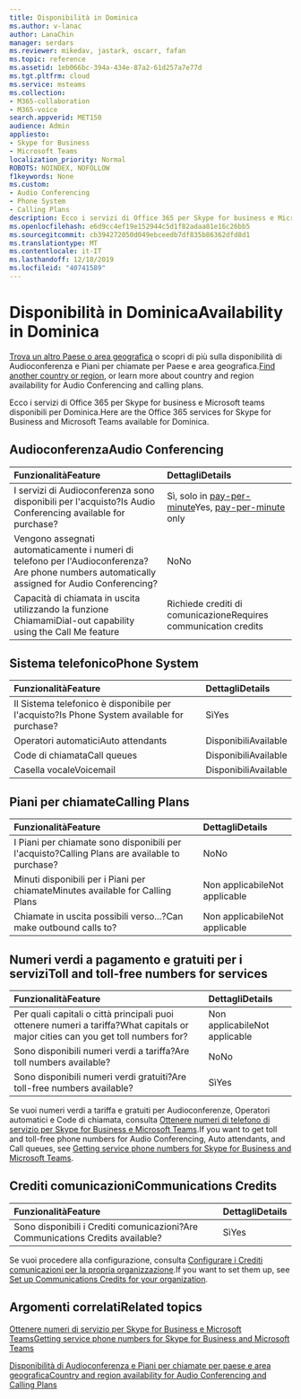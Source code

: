```yaml
---
title: Disponibilità in Dominica
ms.author: v-lanac
author: LanaChin
manager: serdars
ms.reviewer: mikedav, jastark, oscarr, fafan
ms.topic: reference
ms.assetid: 1eb066bc-394a-434e-87a2-61d257a7e77d
ms.tgt.pltfrm: cloud
ms.service: msteams
ms.collection:
- M365-collaboration
- M365-voice
search.appverid: MET150
audience: Admin
appliesto:
- Skype for Business
- Microsoft Teams
localization_priority: Normal
ROBOTS: NOINDEX, NOFOLLOW
f1keywords: None
ms.custom:
- Audio Conferencing
- Phone System
- Calling Plans
description: Ecco i servizi di Office 365 per Skype for business e Microsoft teams disponibili per Dominica.
ms.openlocfilehash: e6d9cc4ef19e152944c5d1f82adaa81e16c26bb5
ms.sourcegitcommit: cb394272050d049ebceedb7df835b86362dfd8d1
ms.translationtype: MT
ms.contentlocale: it-IT
ms.lasthandoff: 12/18/2019
ms.locfileid: "40741589"
---
```

# <a name="availability-in-dominica"></a><span data-ttu-id="6d822-103">Disponibilità in Dominica</span><span class="sxs-lookup"><span data-stu-id="6d822-103">Availability in Dominica</span></span>

<span data-ttu-id="6d822-104">[Trova un altro Paese o area geografica](country-and-region-availability-for-audio-conferencing-and-calling-plans.md) o scopri di più sulla disponibilità di Audioconferenza e Piani per chiamate per Paese e area geografica.</span><span class="sxs-lookup"><span data-stu-id="6d822-104">[Find another country or region](country-and-region-availability-for-audio-conferencing-and-calling-plans.md), or learn more about country and region availability for Audio Conferencing and calling plans.</span></span>

<span data-ttu-id="6d822-105">Ecco i servizi di Office 365 per Skype for business e Microsoft teams disponibili per Dominica.</span><span class="sxs-lookup"><span data-stu-id="6d822-105">Here are the Office 365 services for Skype for Business and Microsoft Teams available for Dominica.</span></span>
  
## <a name="audio-conferencing"></a><span data-ttu-id="6d822-106">Audioconferenza</span><span class="sxs-lookup"><span data-stu-id="6d822-106">Audio Conferencing</span></span>

|<span data-ttu-id="6d822-107">**Funzionalità**</span><span class="sxs-lookup"><span data-stu-id="6d822-107">**Feature**</span></span>|<span data-ttu-id="6d822-108">**Dettagli**</span><span class="sxs-lookup"><span data-stu-id="6d822-108">**Details**</span></span>|
|:-----|:-----|
|<span data-ttu-id="6d822-109">I servizi di Audioconferenza sono disponibili per l'acquisto?</span><span class="sxs-lookup"><span data-stu-id="6d822-109">Is Audio Conferencing available for purchase?</span></span>  <br/> |<span data-ttu-id="6d822-110">Sì, solo in [pay-per-minute](../audio-conferencing-pay-per-minute.md)</span><span class="sxs-lookup"><span data-stu-id="6d822-110">Yes, [pay-per-minute](../audio-conferencing-pay-per-minute.md) only</span></span>  <br/> |
|<span data-ttu-id="6d822-111">Vengono assegnati automaticamente i numeri di telefono per l'Audioconferenza?</span><span class="sxs-lookup"><span data-stu-id="6d822-111">Are phone numbers automatically assigned for Audio Conferencing?</span></span>  <br/> |<span data-ttu-id="6d822-112">No</span><span class="sxs-lookup"><span data-stu-id="6d822-112">No</span></span> <br> |
|<span data-ttu-id="6d822-113">Capacità di chiamata in uscita utilizzando la funzione Chiamami</span><span class="sxs-lookup"><span data-stu-id="6d822-113">Dial-out capability using the Call Me feature</span></span>  <br/> |<span data-ttu-id="6d822-114">Richiede crediti di comunicazione</span><span class="sxs-lookup"><span data-stu-id="6d822-114">Requires communication credits</span></span>  <br/> |
   
   
## <a name="phone-system"></a><span data-ttu-id="6d822-115">Sistema telefonico</span><span class="sxs-lookup"><span data-stu-id="6d822-115">Phone System</span></span>

|<span data-ttu-id="6d822-116">**Funzionalità**</span><span class="sxs-lookup"><span data-stu-id="6d822-116">**Feature**</span></span>|<span data-ttu-id="6d822-117">**Dettagli**</span><span class="sxs-lookup"><span data-stu-id="6d822-117">**Details**</span></span>|
|:-----|:-----|
|<span data-ttu-id="6d822-118">Il Sistema telefonico è disponibile per l'acquisto?</span><span class="sxs-lookup"><span data-stu-id="6d822-118">Is Phone System available for purchase?</span></span>  <br/> | <span data-ttu-id="6d822-119">Sì</span><span class="sxs-lookup"><span data-stu-id="6d822-119">Yes</span></span> <br/> |
|<span data-ttu-id="6d822-120">Operatori automatici</span><span class="sxs-lookup"><span data-stu-id="6d822-120">Auto attendants</span></span> <br/> | <span data-ttu-id="6d822-121">Disponibili</span><span class="sxs-lookup"><span data-stu-id="6d822-121">Available</span></span>  <br/> |
|<span data-ttu-id="6d822-122">Code di chiamata</span><span class="sxs-lookup"><span data-stu-id="6d822-122">Call queues</span></span>  <br/> | <span data-ttu-id="6d822-123">Disponibili</span><span class="sxs-lookup"><span data-stu-id="6d822-123">Available</span></span> <br/> |
|<span data-ttu-id="6d822-124">Casella vocale</span><span class="sxs-lookup"><span data-stu-id="6d822-124">Voicemail</span></span>  <br/> | <span data-ttu-id="6d822-125">Disponibili</span><span class="sxs-lookup"><span data-stu-id="6d822-125">Available</span></span> <br/> |
   
## <a name="calling-plans"></a><span data-ttu-id="6d822-126">Piani per chiamate</span><span class="sxs-lookup"><span data-stu-id="6d822-126">Calling Plans</span></span>

|<span data-ttu-id="6d822-127">**Funzionalità**</span><span class="sxs-lookup"><span data-stu-id="6d822-127">**Feature**</span></span>|<span data-ttu-id="6d822-128">**Dettagli**</span><span class="sxs-lookup"><span data-stu-id="6d822-128">**Details**</span></span>|
|:-----|:-----|
|<span data-ttu-id="6d822-129">I Piani per chiamate sono disponibili per l'acquisto?</span><span class="sxs-lookup"><span data-stu-id="6d822-129">Calling Plans are available to purchase?</span></span>  <br/> | <span data-ttu-id="6d822-130">No</span><span class="sxs-lookup"><span data-stu-id="6d822-130">No</span></span> <br/> |
|<span data-ttu-id="6d822-131">Minuti disponibili per i Piani per chiamate</span><span class="sxs-lookup"><span data-stu-id="6d822-131">Minutes available for Calling Plans</span></span>  <br/> | <span data-ttu-id="6d822-132">Non applicabile</span><span class="sxs-lookup"><span data-stu-id="6d822-132">Not applicable</span></span><br/> |
|<span data-ttu-id="6d822-133">Chiamate in uscita possibili verso...?</span><span class="sxs-lookup"><span data-stu-id="6d822-133">Can make outbound calls to?</span></span>  <br/> |<span data-ttu-id="6d822-134">Non applicabile</span><span class="sxs-lookup"><span data-stu-id="6d822-134">Not applicable</span></span>  <br/> |
   
## <a name="toll-and-toll-free-numbers-for-services"></a><span data-ttu-id="6d822-135">Numeri verdi a pagamento e gratuiti per i servizi</span><span class="sxs-lookup"><span data-stu-id="6d822-135">Toll and toll-free numbers for services</span></span>

|<span data-ttu-id="6d822-136">**Funzionalità**</span><span class="sxs-lookup"><span data-stu-id="6d822-136">**Feature**</span></span>|<span data-ttu-id="6d822-137">**Dettagli**</span><span class="sxs-lookup"><span data-stu-id="6d822-137">**Details**</span></span>|
|:-----|:-----|
|<span data-ttu-id="6d822-138">Per quali capitali o città principali puoi ottenere numeri a tariffa?</span><span class="sxs-lookup"><span data-stu-id="6d822-138">What capitals or major cities can you get toll numbers for?</span></span>  <br/> |<span data-ttu-id="6d822-139">Non applicabile</span><span class="sxs-lookup"><span data-stu-id="6d822-139">Not applicable</span></span>  <br/> |
|<span data-ttu-id="6d822-140">Sono disponibili numeri verdi a tariffa?</span><span class="sxs-lookup"><span data-stu-id="6d822-140">Are toll numbers available?</span></span>  <br/> |<span data-ttu-id="6d822-141">No</span><span class="sxs-lookup"><span data-stu-id="6d822-141">No</span></span>  <br/> |
|<span data-ttu-id="6d822-142">Sono disponibili numeri verdi gratuiti?</span><span class="sxs-lookup"><span data-stu-id="6d822-142">Are toll-free numbers available?</span></span>  <br/> |<span data-ttu-id="6d822-143">Sì</span><span class="sxs-lookup"><span data-stu-id="6d822-143">Yes</span></span>  <br/> |
   
 <span data-ttu-id="6d822-144">Se vuoi numeri verdi a tariffa e gratuiti per Audioconferenze, Operatori automatici e Code di chiamata, consulta [Ottenere numeri di telefono di servizio per Skype for Business e Microsoft Teams](/microsoftteams/getting-service-phone-numbers).</span><span class="sxs-lookup"><span data-stu-id="6d822-144">If you want to get toll and toll-free phone numbers for Audio Conferencing, Auto attendants, and Call queues, see [Getting service phone numbers for Skype for Business and Microsoft Teams](/microsoftteams/getting-service-phone-numbers).</span></span>
  
## <a name="communications-credits"></a><span data-ttu-id="6d822-145">Crediti comunicazioni</span><span class="sxs-lookup"><span data-stu-id="6d822-145">Communications Credits</span></span>

|<span data-ttu-id="6d822-146">**Funzionalità**</span><span class="sxs-lookup"><span data-stu-id="6d822-146">**Feature**</span></span>|<span data-ttu-id="6d822-147">**Dettagli**</span><span class="sxs-lookup"><span data-stu-id="6d822-147">**Details**</span></span>|
|:-----|:-----|
|<span data-ttu-id="6d822-148">Sono disponibili i Crediti comunicazioni?</span><span class="sxs-lookup"><span data-stu-id="6d822-148">Are Communications Credits available?</span></span>  <br/> |<span data-ttu-id="6d822-149">Sì</span><span class="sxs-lookup"><span data-stu-id="6d822-149">Yes</span></span>  <br/> |
   
<span data-ttu-id="6d822-150">Se vuoi procedere alla configurazione, consulta [Configurare i Crediti comunicazioni per la propria organizzazione](../set-up-communications-credits-for-your-organization.md).</span><span class="sxs-lookup"><span data-stu-id="6d822-150">If you want to set them up, see [Set up Communications Credits for your organization](../set-up-communications-credits-for-your-organization.md).</span></span>
  
## <a name="related-topics"></a><span data-ttu-id="6d822-151">Argomenti correlati</span><span class="sxs-lookup"><span data-stu-id="6d822-151">Related topics</span></span>

[<span data-ttu-id="6d822-152">Ottenere numeri di servizio per Skype for Business e Microsoft Teams</span><span class="sxs-lookup"><span data-stu-id="6d822-152">Getting service phone numbers for Skype for Business and Microsoft Teams</span></span>](/microsoftteams/getting-service-phone-numbers)

[<span data-ttu-id="6d822-153">Disponibilità di Audioconferenza e Piani per chiamate per paese e area geografica</span><span class="sxs-lookup"><span data-stu-id="6d822-153">Country and region availability for Audio Conferencing and Calling Plans</span></span>](country-and-region-availability-for-audio-conferencing-and-calling-plans.md)

  
 

